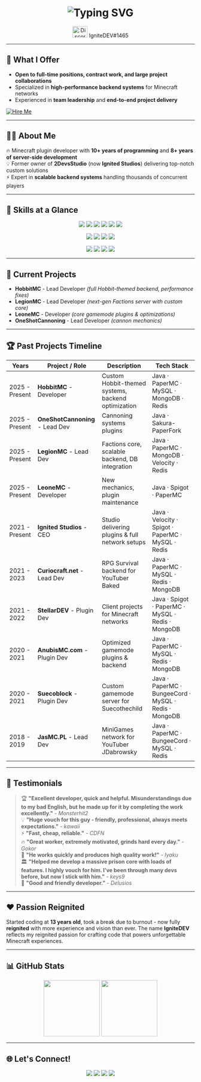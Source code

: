 <!-- Hero Section -->
<h1 align="center">
  <img src="https://readme-typing-svg.demolab.com?font=Fira+Code&weight=500&size=28&pause=1000&color=F78B3D&center=true&vCenter=true&width=850&lines=Hi+%F0%9F%91%8B%2C+I'm+Mateusz+Jasi%C5%84ski;aka+IgniteDEV;Minecraft+Plugin+Architect+%26+Backend+Developer;10%2B+Years+of+Programming+Experience;8%2B+Years+of+Minecraft+Development" alt="Typing SVG" />
</h1>

<p align="center">
  <img src="https://raw.githubusercontent.com/rahuldkjain/github-profile-readme-generator/master/src/images/icons/Social/discord.svg" alt="Discord" height="30" width="40" />
  IgniteDEV#1465
</p>

---

## 🤝 What I Offer
- **Open to full-time positions, contract work, and large project collaborations**  
- Specialized in **high-performance backend systems** for Minecraft networks  
- Experienced in **team leadership** and **end-to-end project delivery**  

[![Hire Me](https://img.shields.io/badge/Email-ignitedevcontact%40gmail.com-red?style=for-the-badge&logo=gmail&logoColor=white)](mailto:ignitedevcontact@gmail.com)

---

## 👨‍💻 About Me  
🔥 Minecraft plugin developer with **10+ years of programming** and **8+ years of server-side development**  
💡 Former owner of **2DevsStudio** (now **Ignited Studios**) delivering top-notch custom solutions  
⚡ Expert in **scalable backend systems** handling thousands of concurrent players  

---

## 🧩 Skills at a Glance

<p align="center">
  <img src="https://img.shields.io/badge/Java-%23f89820.svg?style=for-the-badge&logo=openjdk&logoColor=white" />
  <img src="https://img.shields.io/badge/C%23-239120.svg?style=for-the-badge&logo=c-sharp&logoColor=white" />
  <img src="https://img.shields.io/badge/Node.js-339933?style=for-the-badge&logo=node.js&logoColor=white" />
  <img src="https://img.shields.io/badge/PHP-777BB4?style=for-the-badge&logo=php&logoColor=white" />
  <img src="https://img.shields.io/badge/Unity-000000?style=for-the-badge&logo=unity&logoColor=white" />
  <img src="https://img.shields.io/badge/Unreal-0E1128?style=for-the-badge&logo=unreal-engine&logoColor=white" />
</p>

<p align="center">
  <img src="https://img.shields.io/badge/MySQL-4479A1?style=for-the-badge&logo=mysql&logoColor=white" />
  <img src="https://img.shields.io/badge/PostgreSQL-316192?style=for-the-badge&logo=postgresql&logoColor=white" />
  <img src="https://img.shields.io/badge/MongoDB-47A248?style=for-the-badge&logo=mongodb&logoColor=white" />
  <img src="https://img.shields.io/badge/Redis-DC382D?style=for-the-badge&logo=redis&logoColor=white" />
</p>

<p align="center">
  <img src="https://img.shields.io/badge/Spigot-ED8106?style=for-the-badge&logo=spigotmc&logoColor=white" />
  <img src="https://img.shields.io/badge/PaperMC-white?style=for-the-badge&logo=java&logoColor=black" />
  <img src="https://img.shields.io/badge/BungeeCord-blue?style=for-the-badge&logo=java&logoColor=white" />
  <img src="https://img.shields.io/badge/Velocity-black?style=for-the-badge&logo=java&logoColor=white" />
</p>

---

## 🚀 Current Projects
- **HobbitMC** - Lead Developer *(full Hobbit-themed backend, performance fixes)*  
- **LegionMC** - Lead Developer *(next-gen Factions server with custom core)*  
- **LeoneMC** - Developer *(core gamemode plugins & optimizations)*  
- **OneShotCannoning** - Lead Developer *(cannon mechanics)*  

---

## 🏆 Past Projects Timeline

| Years         | Project / Role                       | Description                                                        | Tech Stack                                         |
|---------------|--------------------------------------|--------------------------------------------------------------------|---------------------------------------------------|
| 2025 - Present | **HobbitMC** - Developer             | Custom Hobbit-themed systems, backend optimization                 | Java · PaperMC · MySQL · MongoDB · Redis           |
| 2025 - Present | **OneShotCannoning** - Lead Dev       | Cannoning systems plugins                                          | Java · Sakura-PaperFork                            |
| 2025 - Present | **LegionMC** - Lead Dev               | Factions core, scalable backend, DB integration                    | Java · PaperMC · MongoDB · Velocity · Redis        |
| 2025 - Present | **LeoneMC** - Developer               | New mechanics, plugin maintenance                                  | Java · Spigot · PaperMC                             |
| 2021 - Present | **Ignited Studios** - CEO             | Studio delivering plugins & full network setups                     | Java · Velocity · Spigot · PaperMC · MySQL · Redis |
| 2021 - 2023   | **Curiocraft.net** - Lead Dev          | RPG Survival backend for YouTuber Baked                             | Java · PaperMC · MySQL · Redis · MongoDB           |
| 2021 - 2022   | **StellarDEV** - Plugin Dev            | Client projects for Minecraft networks                              | Java · Spigot · PaperMC · MySQL · Redis · MongoDB  |
| 2020 - 2021   | **AnubisMC.com** - Plugin Dev          | Optimized gamemode plugins & backend                                | Java · PaperMC · MySQL · Redis · MongoDB           |
| 2020 - 2021   | **Suecoblock** - Plugin Dev            | Custom gamemode server for Suecothechild                             | Java · PaperMC · BungeeCord · MySQL · Redis · MongoDB |
| 2018 - 2019   | **JasMC.PL** - Lead Dev                | MiniGames network for YouTuber JDabrowsky                            | Java · PaperMC · BungeeCord · MySQL · Redis         |

---

## 💬 Testimonials

> 🏆 **"Excellent developer, quick and helpful. Misunderstandings due to my bad English, but he made up for it by completing the work excellently."** - *Monsterhit2*  
> 💡 **"Huge vouch for this guy - friendly, professional, always meets expectations."** - *kawaii*  
> ⚡ **"Fast, cheap, reliable."** - *CDFN*  
> 🔥 **"Great worker, extremely motivated, grinds hard every day."** - *Gokor*  
> 🚀 **"He works quickly and produces high quality work!"** - *Iyaku*  
> 🏛 **"Helped me develop a massive prison core with loads of features. I highly vouch for him. I’ve been through many devs before, but now I stick with him."** - *keys9*  
> 🤝 **"Good and friendly developer."** - *Delusios*  

---

## ❤️ Passion Reignited
Started coding at **13 years old**, took a break due to burnout - now fully **reignited** with more experience and vision than ever. The name **IgniteDEV** reflects my reignited passion for crafting code that powers unforgettable Minecraft experiences.

---

## 📊 GitHub Stats
<p align="center">
  <img src="https://github-readme-stats.vercel.app/api?username=im-ignitedev&show_icons=true&theme=radical" height="150" />
  <img src="https://github-readme-stats.vercel.app/api/top-langs/?username=im-ignitedev&layout=compact&theme=radical" height="150" />
</p>

---

## 🌐 Let's Connect!
<p align="center">
  <a href="https://www.spigotmc.org/members/2devsstudio.596329/"><img src="https://img.shields.io/badge/SpigotMC-%2300AEEF.svg?style=for-the-badge&logo=spigotmc&logoColor=white" /></a>
  <a href="https://builtbybit.com/members/ignited-studios.289748/"><img src="https://img.shields.io/badge/BuiltByBit-%23FF6B6B.svg?style=for-the-badge&logo=github&logoColor=white" /></a>
  <a href="mailto:ignitedevcontact@gmail.com"><img src="https://img.shields.io/badge/Email-%23EA4335.svg?style=for-the-badge&logo=gmail&logoColor=white" /></a>
  <a href="https://discord.com/users/"><img src="https://img.shields.io/badge/Discord-%237289DA.svg?style=for-the-badge&logo=discord&logoColor=white" /></a>
</p>
